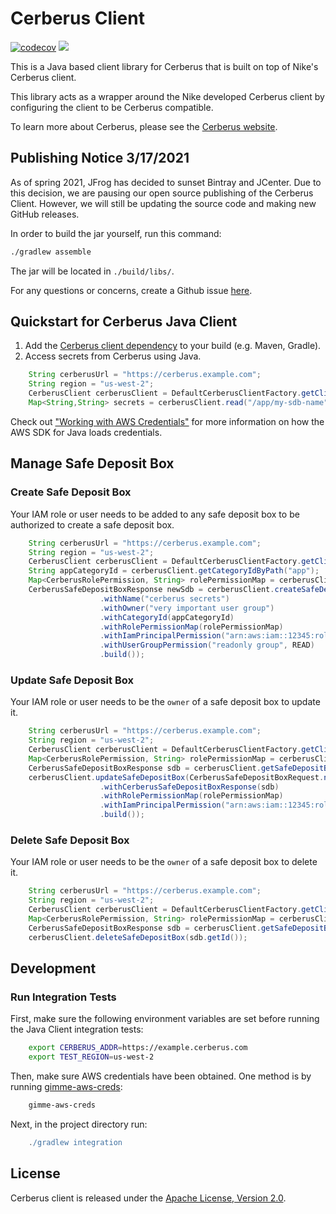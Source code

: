 # Cerberus Client

[![codecov](https://codecov.io/gh/Nike-Inc/cerberus-java-client/branch/master/graph/badge.svg)](https://codecov.io/gh/Nike-Inc/cerberus-java-client)
[![][license img]][license]

This is a Java based client library for Cerberus that is built on top of Nike's Cerberus client.

This library acts as a wrapper around the Nike developed Cerberus client by configuring the client to be Cerberus compatible.

To learn more about Cerberus, please see the [Cerberus website](http://engineering.nike.com/cerberus/).
 
## Publishing Notice 3/17/2021
As of spring 2021, JFrog has decided to sunset Bintray and JCenter.
Due to this decision, we are pausing our open source publishing of the Cerberus Client.
However, we will still be updating the source code and making new GitHub releases.

In order to build the jar yourself, run this command:
```bash
./gradlew assemble
```

The jar will be located in `./build/libs/`.

For any questions or concerns, create a Github issue [here](https://github.com/Nike-Inc/cerberus-java-client/issues/new).

## Quickstart for Cerberus Java Client

1. Add the [Cerberus client dependency](https://bintray.com/nike/maven/cerberus-client) to your build (e.g. Maven, Gradle).
1. Access secrets from Cerberus using Java.
``` java
    String cerberusUrl = "https://cerberus.example.com";
    String region = "us-west-2";
    CerberusClient cerberusClient = DefaultCerberusClientFactory.getClient(cerberusUrl, region);
    Map<String,String> secrets = cerberusClient.read("/app/my-sdb-name").getData();
```
Check out ["Working with AWS Credentials"](https://docs.aws.amazon.com/sdk-for-java/v1/developer-guide/credentials.html) for more information on how the AWS SDK for Java loads credentials.


## Manage Safe Deposit Box

### Create Safe Deposit Box
Your IAM role or user needs to be added to any safe deposit box to be authorized to create a safe deposit box.
``` java
    String cerberusUrl = "https://cerberus.example.com";
    String region = "us-west-2";
    CerberusClient cerberusClient = DefaultCerberusClientFactory.getClient(cerberusUrl, region);
    String appCategoryId = cerberusClient.getCategoryIdByPath("app");
    Map<CerberusRolePermission, String> rolePermissionMap = cerberusClient.getRolePermissionMap();
    CerberusSafeDepositBoxResponse newSdb = cerberusClient.createSafeDepositBox(CerberusSafeDepositBoxRequest.newBuilder()
                    .withName("cerberus secrets")
                    .withOwner("very important user group")
                    .withCategoryId(appCategoryId)
                    .withRolePermissionMap(rolePermissionMap)
                    .withIamPrincipalPermission("arn:aws:iam::12345:role/ec2-role", OWNER)
                    .withUserGroupPermission("readonly group", READ)
                    .build());
```

### Update Safe Deposit Box
Your IAM role or user needs to be the `owner` of a safe deposit box to update it.
``` java
    String cerberusUrl = "https://cerberus.example.com";
    String region = "us-west-2";
    CerberusClient cerberusClient = DefaultCerberusClientFactory.getClient(cerberusUrl, region);
    Map<CerberusRolePermission, String> rolePermissionMap = cerberusClient.getRolePermissionMap();
    CerberusSafeDepositBoxResponse sdb = cerberusClient.getSafeDepositBoxByName("cerberus secrets");
    cerberusClient.updateSafeDepositBox(CerberusSafeDepositBoxRequest.newBuilder()
                    .withCerberusSafeDepositBoxResponse(sdb)
                    .withRolePermissionMap(rolePermissionMap)
                    .withIamPrincipalPermission("arn:aws:iam::12345:role/lambda-role", READ)
                    .build());
```

### Delete Safe Deposit Box
Your IAM role or user needs to be the `owner` of a safe deposit box to delete it.
``` java
    String cerberusUrl = "https://cerberus.example.com";
    String region = "us-west-2";
    CerberusClient cerberusClient = DefaultCerberusClientFactory.getClient(cerberusUrl, region);
    Map<CerberusRolePermission, String> rolePermissionMap = cerberusClient.getRolePermissionMap();
    CerberusSafeDepositBoxResponse sdb = cerberusClient.getSafeDepositBoxByName("cerberus secrets");
    cerberusClient.deleteSafeDepositBox(sdb.getId());
```


## Development

### Run Integration Tests

First, make sure the following environment variables are set before running the Java Client integration tests:

``` bash
    export CERBERUS_ADDR=https://example.cerberus.com
    export TEST_REGION=us-west-2
```

Then, make sure AWS credentials have been obtained. One method is by running [gimme-aws-creds](https://github.com/Nike-Inc/gimme-aws-creds):

```bash
    gimme-aws-creds
```

Next, in the project directory run:
```gradle
    ./gradlew integration
```

<a name="license"></a>
## License

Cerberus client is released under the [Apache License, Version 2.0](http://www.apache.org/licenses/LICENSE-2.0).

[travis]:https://travis-ci.org/Nike-Inc/cerberus-java-client
[travis img]:https://api.travis-ci.org/Nike-Inc/cerberus-java-client.svg?branch=master

[license]:LICENSE.txt
[license img]:https://img.shields.io/badge/License-Apache%202-blue.svg

[toc]:#table_of_contents
